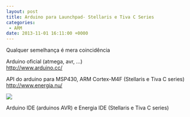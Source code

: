 ```yaml
---
layout: post
title: Arduino para Launchpad- Stellaris e Tiva C Series
categories:
 - ARM
date: 2013-11-01 16:11:00 +0000
---
```


Qualquer semelhança é mera coincidência<a name="more"></a>  
  
Arduino oficial (atmega, avr, ...)  
<http://www.arduino.cc/>  
  
API do arduino para MSP430, ARM Cortex-M4F (Stellaris e Tiva C series)  
<http://www.energia.nu/>  
  
<a href="http://1.bp.blogspot.com/-l8BaplkAEUs/UnPRmvRS3zI/AAAAAAAAm40/K08W4gZpEdQ/s1600/arduino-na-stellaris.JPG"><img border="0" src="https://1.bp.blogspot.com/-l8BaplkAEUs/UnPRmvRS3zI/AAAAAAAAm40/K08W4gZpEdQ/s400/arduino-na-stellaris.JPG"/></a>   
  
Arduino IDE (arduinos AVR) e Energia IDE (Stellaris e Tiva C series)   
  
  

<div style="text-align: justify;">
<br/></div>

<!-- Blogger automated replacement: "https://images-blogger-opensocial.googleusercontent.com/gadgets/proxy?url=http%3A%2F%2F1.bp.blogspot.com%2F-l8BaplkAEUs%2FUnPRmvRS3zI%2FAAAAAAAAm40%2FK08W4gZpEdQ%2Fs400%2Farduino-na-stellaris.JPG&amp;container=blogger&amp;gadget=a&amp;rewriteMime=image%2F*" with "https://1.bp.blogspot.com/-l8BaplkAEUs/UnPRmvRS3zI/AAAAAAAAm40/K08W4gZpEdQ/s400/arduino-na-stellaris.JPG" -->
